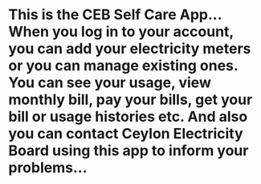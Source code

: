# This is the CEB Self Care App... When you log in to your account, you can add your electricity meters or you can manage existing ones. You can see your usage, view monthly bill, pay your bills, get your bill or usage histories etc. And also you can contact Ceylon Electricity Board using this app to inform your problems...
